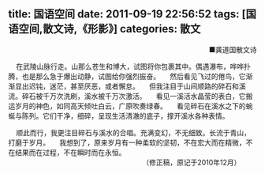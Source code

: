title: 国语空间
date: 2011-09-19 22:56:52
tags: [国语空间,散文诗,《形影》]
categories: 散文
---
 <p align="right">■龚道国散文诗</p> 
 <p>&nbsp;&nbsp;&nbsp; 在武陵山脉行走。山那么苍生和博大，试图将你包裹其中。偶遇瀑布，哗哗扑腾，也是那么急于爆出动静，试图给你强烈振奋。 &nbsp;&nbsp;&nbsp; 然后看见飞过的倦鸟，它渐渐显出迟钝，迷茫，甚至厌恶，或者懈怠。 &nbsp;&nbsp;&nbsp; 但我注目于山间顺路的碎石和溪流。碎石被千万次洗刷，溪水被千万次激活。 &nbsp;&nbsp;&nbsp; 看见一溪活水晶莹的表白，它搬运岁月的神色，如同高天倾吐白云，广原吹奏绿春。 &nbsp;&nbsp;&nbsp; 看见碎石在溪水之下的蜿蜒与陈列。它们干净，细碎，呈现生活清澈的底子，撑开溪水各种表情。</p> 
<!-- more --><p>&nbsp;&nbsp;&nbsp; 顺此而行，我更注目碎石与溪水的合唱。充满变幻，不无细致。长流于青山，打磨于岁月。 &nbsp;&nbsp;&nbsp; 我想到了，原来岁月有一种柔软的坚韧，不在宏大而在精微，不在结果而在过程，不在瞬时而在永恒。 &nbsp;&nbsp;&nbsp;&nbsp;&nbsp;&nbsp;&nbsp;&nbsp;&nbsp;&nbsp;&nbsp;&nbsp;&nbsp;&nbsp;&nbsp;&nbsp;&nbsp;&nbsp;&nbsp;&nbsp;&nbsp;&nbsp;&nbsp;&nbsp;&nbsp;&nbsp;&nbsp;&nbsp;&nbsp;&nbsp;&nbsp;&nbsp;&nbsp;&nbsp;&nbsp;&nbsp;&nbsp;&nbsp;&nbsp;&nbsp;&nbsp;&nbsp;&nbsp;&nbsp;&nbsp;&nbsp;&nbsp;&nbsp;&nbsp;&nbsp;&nbsp;&nbsp;&nbsp;&nbsp;&nbsp;&nbsp;&nbsp;&nbsp;&nbsp;&nbsp;&nbsp;&nbsp;&nbsp;&nbsp;&nbsp;&nbsp;&nbsp;&nbsp;&nbsp;（修正稿，原记于2010年12月）</p> 
